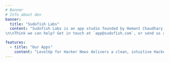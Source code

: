 ```yaml
---
# Banner
# Info about dev
banner:
  title: "Sudofish Labs"
  content: "Sudofish Labs is an app studio founded by Hemant Chaudhary, specializing in building mobile applications for iOS and Android. Our first app, [LevelUp for Hacker News](https://sudofish.com/leveluphn), is our take on taming the information firehose that is Hacker News with AI-generated summaries.
\n\nThink we can help? Get in touch at `app@sudofish.com`, or send us a message [@sudofishlabs](https://x.com/sudofishlabs) on X."

features:
  - title: "Our Apps"
    content: "LevelUp for Hacker News delivers a clean, intuitive Hacker News experience on your Android or iOS device. Dive into the latest stories and discussions, and save time with AI-powered summaries that distill the news into digestible insights."
---
```

